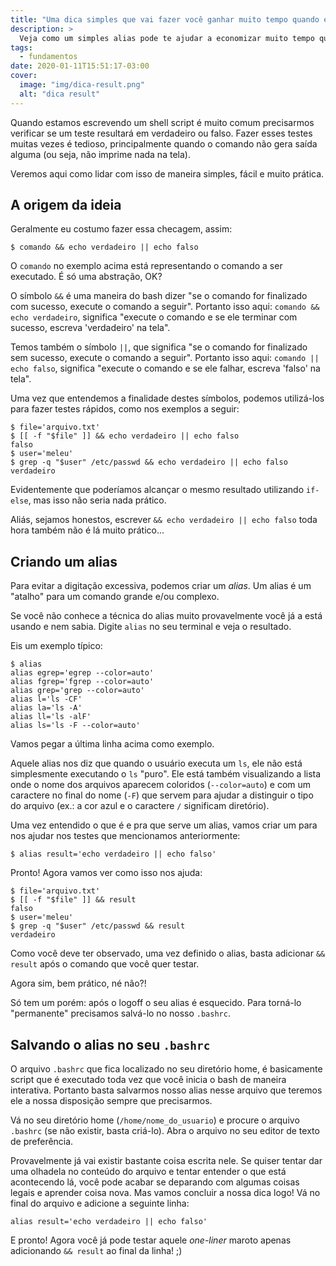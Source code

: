 ```yaml
---
title: "Uma dica simples que vai fazer você ganhar muito tempo quando estiver escrevendo shell scripts"
description: >
  Veja como um simples alias pode te ajudar a economizar muito tempo quando estiver escrevendo e testando trechos dos seus scripts.
tags:
  - fundamentos
date: 2020-01-11T15:51:17-03:00
cover:
  image: "img/dica-result.png"
  alt: "dica result"
---
```


Quando estamos escrevendo um shell script é muito comum precisarmos verificar se um teste resultará em verdadeiro ou falso. Fazer esses testes muitas vezes é tedioso, principalmente quando o comando não gera saída alguma (ou seja, não imprime nada na tela).

Veremos aqui como lidar com isso de maneira simples, fácil e muito prática.

## A origem da ideia

Geralmente eu costumo fazer essa checagem, assim:

```shell-session
$ comando && echo verdadeiro || echo falso
```

O `comando` no exemplo acima está representando o comando a ser executado. É só uma abstração, OK?

O símbolo `&&` é uma maneira do bash dizer "se o comando for finalizado com sucesso, execute o comando a seguir". Portanto isso aqui: `comando && echo verdadeiro`, significa "execute o comando e se ele terminar com sucesso, escreva 'verdadeiro' na tela".

Temos também o símbolo `||`, que significa "se o comando for finalizado sem sucesso, execute o comando a seguir". Portanto isso aqui: `comando || echo falso`, significa "execute o comando e se ele falhar, escreva 'falso' na tela".

Uma vez que entendemos a finalidade destes símbolos, podemos utilizá-los para fazer testes rápidos, como nos exemplos a seguir:

```shell-session
$ file='arquivo.txt'
$ [[ -f "$file" ]] && echo verdadeiro || echo falso
falso
$ user='meleu'
$ grep -q "$user" /etc/passwd && echo verdadeiro || echo falso
verdadeiro
```

Evidentemente que poderíamos alcançar o mesmo resultado utilizando `if-else`, mas isso não seria nada prático.

Aliás, sejamos honestos, escrever `&& echo verdadeiro || echo falso` toda hora também não é lá muito prático...


## Criando um alias

Para evitar a digitação excessiva, podemos criar um _alias_. Um alias é um "atalho" para um comando grande e/ou complexo.

Se você não conhece a técnica do alias muito provavelmente você já a está usando e nem sabia. Digite `alias` no seu terminal e veja o resultado.

Eis um exemplo típico:

```shell-session
$ alias
alias egrep='egrep --color=auto'
alias fgrep='fgrep --color=auto'
alias grep='grep --color=auto'
alias l='ls -CF'
alias la='ls -A'
alias ll='ls -alF'
alias ls='ls -F --color=auto'
```

Vamos pegar a última linha acima como exemplo.

Aquele alias nos diz que quando o usuário executa um `ls`, ele não está simplesmente executando o `ls` "puro". Ele está também visualizando a lista onde o nome dos arquivos aparecem coloridos (`--color=auto`) e com um caractere no final do nome (`-F`) que servem para ajudar a distinguir o tipo do arquivo (ex.: a cor azul e o caractere `/` significam diretório).

Uma vez entendido o que é e pra que serve um alias, vamos criar um para nos ajudar nos testes que mencionamos anteriormente:

```shell-session
$ alias result='echo verdadeiro || echo falso'
```

Pronto! Agora vamos ver como isso nos ajuda:

```shell-session
$ file='arquivo.txt'
$ [[ -f "$file" ]] && result
falso
$ user='meleu'
$ grep -q "$user" /etc/passwd && result
verdadeiro
```

Como você deve ter observado, uma vez definido o alias, basta adicionar `&& result` após o comando que você quer testar.

Agora sim, bem prático, né não?!

Só tem um porém: após o logoff o seu alias é esquecido. Para torná-lo "permanente" precisamos salvá-lo no nosso `.bashrc`.


## Salvando o alias no seu `.bashrc`

O arquivo `.bashrc` que fica localizado no seu diretório home, é basicamente script que é executado toda vez que você inicia o bash de maneira interativa. Portanto basta salvarmos nosso alias nesse arquivo que teremos ele a nossa disposição sempre que precisarmos.

Vá no seu diretório home (`/home/nome_do_usuario`) e procure o arquivo `.bashrc` (se não existir, basta criá-lo). Abra o arquivo no seu editor de texto de preferência.

Provavelmente já vai existir bastante coisa escrita nele. Se quiser tentar dar uma olhadela no conteúdo do arquivo e tentar entender o que está acontecendo lá, você pode acabar se deparando com algumas coisas legais e aprender coisa nova. Mas vamos concluir a nossa dica logo! Vá no final do arquivo e adicione a seguinte linha:

```
alias result='echo verdadeiro || echo falso'
```

E pronto! Agora você já pode testar aquele _one-liner_ maroto apenas adicionando `&& result` ao final da linha! ;)